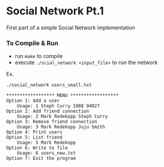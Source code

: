 # Social Network Pt.1
First part of a simple Social Network implementation

### To Compile & Run
* run `make` to compile
* execute `./scial_network <input_file>` to run the network



Ex.

```
./social_network users_small.txt

****************** MENU ******************
Option 1: Add a user
    Usage: 1 Steph Curry 1988 94027
Option 2: Add friend connection
    Usage: 2 Mark Redekopp Steph Curry
Option 3: Remove friend connection
    Usage: 3 Mark Redekopp Juju Smith
Option 4: Print users
Option 5: List friend
    Usage: 5 Mark Redekopp
Option 6: Write to file
    Usage: 6 users_new.txt
Option 7: Exit the program

```